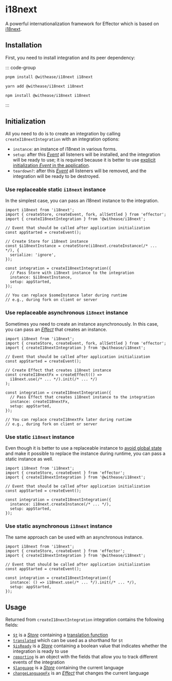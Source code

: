 # i18next

A powerful internationalization framework for Effector which is based on [i18next](https://www.i18next.com/).

## Installation

First, you need to install integration and its peer dependency:

::: code-group

```sh [pnpm]
pnpm install @withease/i18next i18next
```

```sh [yarn]
yarn add @withease/i18next i18next
```

```sh [npm]
npm install @withease/i18next i18next
```

:::

## Initialization

All you need to do is to create an integration by calling `createI18nextIntegration` with an integration options:

- `instance`: an instance of i18next in various forms.
- `setup`: after this [_Event_](https://effector.dev/en/api/effector/event/) all listeners will be installed, and the integration will be ready to use; it is required because it is better to use [explicit initialization _Event_ in the application](/magazine/explicit_start).
- `teardown?`: after this [_Event_](https://effector.dev/en/api/effector/event/) all listeners will be removed, and the integration will be ready to be destroyed.

### Use replaceable static `i18next` instance

In the simplest case, you can pass an i18next instance to the integration.

```ts{9-11}
import i18next from 'i18next';
import { createStore, createEvent, fork, allSettled } from 'effector';
import { createI18nextIntegration } from '@withease/i18next';

// Event that should be called after application initialization
const appStarted = createEvent();

// Create Store for i18next instance
const $i18nextInstance = createStore(i18next.createInstance(/* ... */), {
  serialize: 'ignore',
});

const integration = createI18nextIntegration({
  // Pass Store with i18next instance to the integration
  instance: $i18nextInstance,
  setup: appStarted,
});

// You can replace $someInstance later during runtime
// e.g., during fork on client or server
```

### Use replaceable asynchronous `i18next` instance <Badge text="since v23.2.0" />

Sometimes you need to create an instance asynchronously. In this case, you can pass an [_Effect_](https://effector.dev/docs/api/effector/effect) that creates an instance.

```ts{9-11}
import i18next from 'i18next';
import { createStore, createEvent, fork, allSettled } from 'effector';
import { createI18nextIntegration } from '@withease/i18next';

// Event that should be called after application initialization
const appStarted = createEvent();

// Create Effect that creates i18next instance
const createI18nextFx = createEffect(() =>
  i18next.use(/* ... */).init(/* ... */)
);

const integration = createI18nextIntegration({
  // Pass Effect that creates i18next instance to the integration
  instance: createI18nextFx,
  setup: appStarted,
});

// You can replace createI18nextFx later during runtime
// e.g., during fork on client or server
```

### Use static `i18next` instance

Even though it is better to use a replaceable instance to [avoid global state](/magazine/global_variables) and make it possible to replace the instance during runtime, you can pass a static instance as well.

```ts{9}
import i18next from 'i18next';
import { createStore, createEvent } from 'effector';
import { createI18nextIntegration } from '@withease/i18next';

// Event that should be called after application initialization
const appStarted = createEvent();

const integration = createI18nextIntegration({
  instance: i18next.createInstance(/* ... */),
  setup: appStarted,
});
```

### Use static asynchronous `i18next` instance <Badge text="since v23.2.0" />

The same approach can be used with an asynchronous instance.

```ts{9}
import i18next from 'i18next';
import { createStore, createEvent } from 'effector';
import { createI18nextIntegration } from '@withease/i18next';

// Event that should be called after application initialization
const appStarted = createEvent();

const integration = createI18nextIntegration({
  instance: () => i18next.use(/* ... */).init(/* ... */),
  setup: appStarted,
});
```

## Usage

Returned from `createI18nextIntegration` integration contains the following fields:

- [`$t`](/i18next/t) is a [_Store_](https://effector.dev/docs/api/effector/store) containing a [translation function](https://www.i18next.com/overview/api#t)
- [`translated`](/i18next/translated) which can be used as a shorthand for `$t`
- [`$isReady`](/i18next/is_ready) is a [_Store_](https://effector.dev/docs/api/effector/store) containing a boolean value that indicates whether the integration is ready to use
- [`reporting`](/i18next/reporting) is an object with the fields that allow you to track different events of the integration
- <Badge text="since v23.2.0" /> [`$language`](/i18next/language) is a [_Store_](https://effector.dev/docs/api/effector/store) containing the current language
- <Badge text="since v23.2.0" /> [`changeLanguageFx`](/i18next/change_language) is an [_Effect_](https://effector.dev/docs/api/effector/effect) that changes the current language
